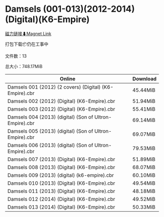 # Damsels (001-013)(2012-2014)(Digital)(K6-Empire)

[磁力链接⬇Magnet Link](magnet:?xt=urn:btih:1f7182a89bb3ca000f8a7510c074dd65bbefd76c&dn=Damsels%20%28001-013%29%282012-2014%29%28Digital%29%28K6-Empire%29)

打包下载📦仍在工事中

文件数：13

总大小：748.17MiB

Online | Download
--- | ---
Damsels 001 (2012) (2 covers) (Digital) (K6-Empire).cbr | 45.44MiB
Damsels 002 (2012) (Digital) (K6-Empire).cbr | 51.94MiB
Damsels 003 (2012) (Digital) (K6-Empire).cbr | 55.41MiB
Damsels 004 (2013) (digital) (Son of Ultron-Empire).cbr | 69.14MiB
Damsels 005 (2013) (digital) (Son of Ultron-Empire).cbr | 69.07MiB
Damsels 006 (2013) (digital) (Son of Ultron-Empire).cbr | 79.53MiB
Damsels 007 (2013) (Digital) (K6-Empire).cbr | 51.89MiB
Damsels 008 (2013) (Digital) (K6-Empire).cbr | 68.07MiB
Damsels 009 (2013) (digital) (k6-empire).cbr | 60.10MiB
Damsels 010 (2013) (Digital) (K6-Empire).cbr | 49.54MiB
Damsels 011 (2013) (Digital) (K6-Empire).cbr | 48.18MiB
Damsels 012 (2014) (Digital) (K6-Empire).cbr | 49.52MiB
Damsels 013 (2014) (Digital) (K6-Empire).cbr | 50.33MiB
